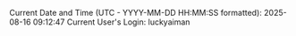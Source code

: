 Current Date and Time (UTC - YYYY-MM-DD HH:MM:SS formatted): 2025-08-16 09:12:47
Current User's Login: luckyaiman
